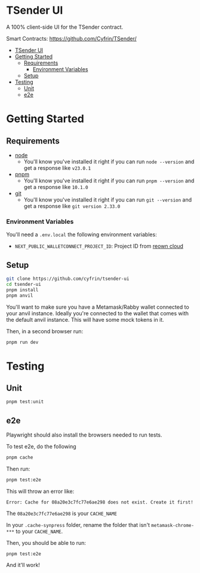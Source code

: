 # TSender UI

A 100% client-side UI for the TSender contract.

Smart Contracts: https://github.com/Cyfrin/TSender/

- [TSender UI](#tsender-ui)
- [Getting Started](#getting-started)
  - [Requirements](#requirements)
    - [Environment Variables](#environment-variables)
  - [Setup](#setup)
- [Testing](#testing)
  - [Unit](#unit)
  - [e2e](#e2e)

# Getting Started

## Requirements

- [node](https://nodejs.org/en/download)
  - You'll know you've installed it right if you can run `node --version` and get a response like `v23.0.1`
- [pnpm](https://pnpm.io/)
  - You'll know you've installed it right if you can run `pnpm --version` and get a response like `10.1.0`
- [git](https://git-scm.com/downloads)
  - You'll know you've installed it right if you can run `git --version` and get a response like `git version 2.33.0`

### Environment Variables

You'll need a `.env.local` the following environment variables:

- `NEXT_PUBLIC_WALLETCONNECT_PROJECT_ID`: Project ID from [reown cloud](https://cloud.reown.com/)

## Setup

```bash
git clone https://github.com/cyfrin/tsender-ui
cd tsender-ui
pnpm install
pnpm anvil
```

You'll want to make sure you have a Metamask/Rabby wallet connected to your anvil instance. Ideally you're connected to the wallet that comes with the default anvil instance. This will have some mock tokens in it.

Then, in a second browser run:

```bash
pnpm run dev
```

# Testing

## Unit

```bash
pnpm test:unit
```

## e2e

Playwright should also install the browsers needed to run tests.

To test e2e, do the following

```bash
pnpm cache
```

Then run:

```bash
pnpm test:e2e
```

This will throw an error like:

```
Error: Cache for 08a20e3c7fc77e6ae298 does not exist. Create it first!
```

The `08a20e3c7fc77e6ae298` is your `CACHE_NAME`

In your `.cache-synpress` folder, rename the folder that isn't `metamask-chrome-***` to your `CACHE_NAME`.

Then, you should be able to run:

```
pnpm test:e2e
```

And it'll work!

<!-- # Install from scratch notes

When adding Tailwind, remember to remove `supports-color` -->

<!-- Testing: -->
<!-- -D vitest @vitejs/plugin-react jsdom @testing-library/react @testing-library/dom vite-tsconfig-paths -->
